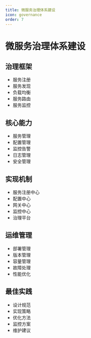 ```yaml
---
title: 微服务治理体系建设
icon: governance
order: 7
---
```


# 微服务治理体系建设

## 治理框架
- 服务注册
- 服务发现
- 负载均衡
- 服务路由
- 服务监控

## 核心能力
- 服务管理
- 配置管理
- 监控告警
- 日志管理
- 安全管理

## 实现机制
- 服务注册中心
- 配置中心
- 网关中心
- 监控中心
- 治理平台

## 运维管理
- 部署管理
- 版本管理
- 容量管理
- 故障处理
- 性能优化

## 最佳实践
- 设计规范
- 实现策略
- 优化方法
- 监控方案
- 维护建议

